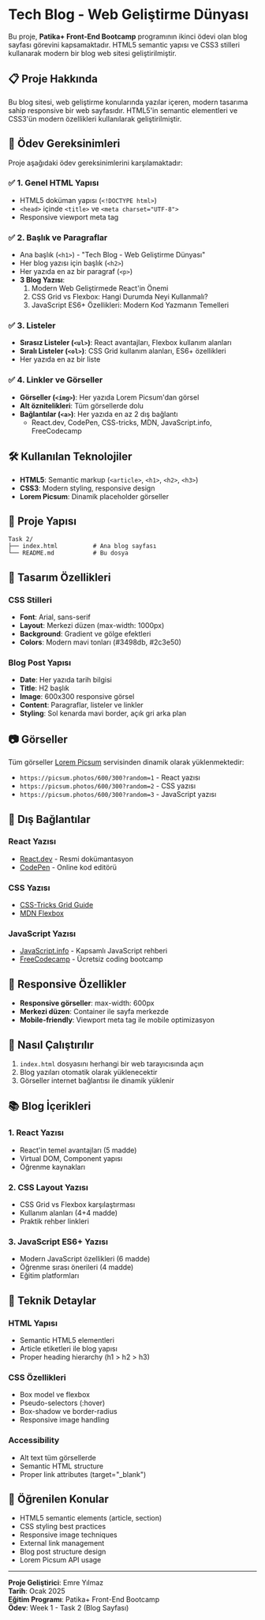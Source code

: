 # Tech Blog - Web Geliştirme Dünyası

Bu proje, **Patika+ Front-End Bootcamp** programının ikinci ödevi olan blog sayfası görevini kapsamaktadır. HTML5 semantic yapısı ve CSS3 stilleri kullanarak modern bir blog web sitesi geliştirilmiştir.

## 📋 Proje Hakkında

Bu blog sitesi, web geliştirme konularında yazılar içeren, modern tasarıma sahip responsive bir web sayfasıdır. HTML5'in semantic elementleri ve CSS3'ün modern özellikleri kullanılarak geliştirilmiştir.

## 🎯 Ödev Gereksinimleri

Proje aşağıdaki ödev gereksinimlerini karşılamaktadır:

### ✅ 1. Genel HTML Yapısı
- HTML5 doküman yapısı (`<!DOCTYPE html>`)
- `<head>` içinde `<title>` ve `<meta charset="UTF-8">`
- Responsive viewport meta tag

### ✅ 2. Başlık ve Paragraflar
- Ana başlık (`<h1>`) - "Tech Blog - Web Geliştirme Dünyası"
- Her blog yazısı için başlık (`<h2>`)
- Her yazıda en az bir paragraf (`<p>`)
- **3 Blog Yazısı**:
  1. Modern Web Geliştirmede React'in Önemi
  2. CSS Grid vs Flexbox: Hangi Durumda Neyi Kullanmalı?
  3. JavaScript ES6+ Özellikleri: Modern Kod Yazmanın Temelleri

### ✅ 3. Listeler
- **Sırasız Listeler (`<ul>`)**: React avantajları, Flexbox kullanım alanları
- **Sıralı Listeler (`<ol>`)**: CSS Grid kullanım alanları, ES6+ özellikleri
- Her yazıda en az bir liste

### ✅ 4. Linkler ve Görseller
- **Görseller (`<img>`)**: Her yazıda Lorem Picsum'dan görsel
- **Alt öznitelikleri**: Tüm görsellerde dolu
- **Bağlantılar (`<a>`)**: Her yazıda en az 2 dış bağlantı
  - React.dev, CodePen, CSS-tricks, MDN, JavaScript.info, FreeCodecamp

## 🛠️ Kullanılan Teknolojiler

- **HTML5**: Semantic markup (`<article>`, `<h1>`, `<h2>`, `<h3>`)
- **CSS3**: Modern styling, responsive design
- **Lorem Picsum**: Dinamik placeholder görseller

## 📁 Proje Yapısı

```
Task 2/
├── index.html          # Ana blog sayfası
└── README.md           # Bu dosya
```

## 🎨 Tasarım Özellikleri

### CSS Stilleri
- **Font**: Arial, sans-serif
- **Layout**: Merkezi düzen (max-width: 1000px)
- **Background**: Gradient ve gölge efektleri
- **Colors**: Modern mavi tonları (#3498db, #2c3e50)

### Blog Post Yapısı
- **Date**: Her yazıda tarih bilgisi
- **Title**: H2 başlık
- **Image**: 600x300 responsive görsel
- **Content**: Paragraflar, listeler ve linkler
- **Styling**: Sol kenarda mavi border, açık gri arka plan

## 📷 Görseller

Tüm görseller [Lorem Picsum](https://picsum.photos/) servisinden dinamik olarak yüklenmektedir:
- `https://picsum.photos/600/300?random=1` - React yazısı
- `https://picsum.photos/600/300?random=2` - CSS yazısı  
- `https://picsum.photos/600/300?random=3` - JavaScript yazısı

## 🔗 Dış Bağlantılar

### React Yazısı
- [React.dev](https://react.dev/) - Resmi dokümantasyon
- [CodePen](https://codepen.io/) - Online kod editörü

### CSS Yazısı  
- [CSS-Tricks Grid Guide](https://css-tricks.com/snippets/css/complete-guide-grid/)
- [MDN Flexbox](https://developer.mozilla.org/en-US/docs/Web/CSS/CSS_Flexible_Box_Layout)

### JavaScript Yazısı
- [JavaScript.info](https://javascript.info/) - Kapsamlı JavaScript rehberi
- [FreeCodecamp](https://www.freecodecamp.org/) - Ücretsiz coding bootcamp

## 📱 Responsive Özellikler

- **Responsive görseller**: max-width: 600px
- **Merkezi düzen**: Container ile sayfa merkezde
- **Mobile-friendly**: Viewport meta tag ile mobile optimizasyon

## 🚀 Nasıl Çalıştırılır

1. `index.html` dosyasını herhangi bir web tarayıcısında açın
2. Blog yazıları otomatik olarak yüklenecektir
3. Görseller internet bağlantısı ile dinamik yüklenir

## 📚 Blog İçerikleri

### 1. React Yazısı
- React'in temel avantajları (5 madde)
- Virtual DOM, Component yapısı
- Öğrenme kaynakları

### 2. CSS Layout Yazısı
- CSS Grid vs Flexbox karşılaştırması
- Kullanım alanları (4+4 madde)
- Praktik rehber linkleri

### 3. JavaScript ES6+ Yazısı
- Modern JavaScript özellikleri (6 madde)
- Öğrenme sırası önerileri (4 madde)
- Eğitim platformları

## 🔧 Teknik Detaylar

### HTML Yapısı
- Semantic HTML5 elementleri
- Article etiketleri ile blog yapısı
- Proper heading hierarchy (h1 > h2 > h3)

### CSS Özellikleri
- Box model ve flexbox
- Pseudo-selectors (:hover)
- Box-shadow ve border-radius
- Responsive image handling

### Accessibility
- Alt text tüm görsellerde
- Semantic HTML structure
- Proper link attributes (target="_blank")

## 📝 Öğrenilen Konular

- HTML5 semantic elements (article, section)
- CSS styling best practices
- Responsive image techniques
- External link management
- Blog post structure design
- Lorem Picsum API usage

---

**Proje Geliştirici**: Emre Yılmaz  
**Tarih**: Ocak 2025  
**Eğitim Programı**: Patika+ Front-End Bootcamp  
**Ödev**: Week 1 - Task 2 (Blog Sayfası)
